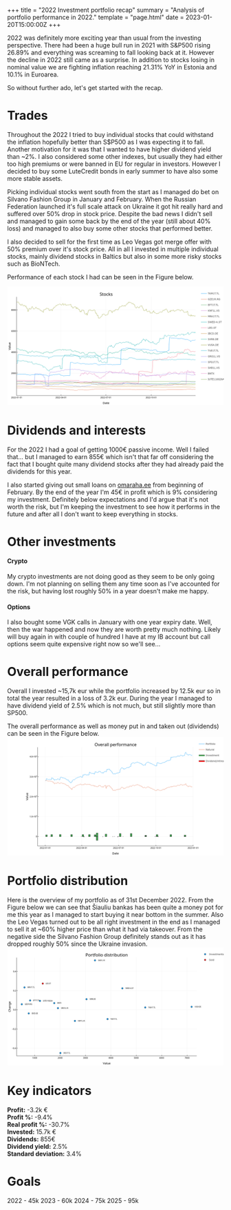 +++
title = "2022 Investment portfolio recap"
summary = "Analysis of portfolio performance in 2022."
template = "page.html"
date = 2023-01-20T15:00:00Z
+++

2022 was definitely more exciting year than usual from the investing perspective.
There had been a huge bull run in 2021 with S&P500 rising 26.89% and everything was screaming to fall looking back at it.
However the decline in 2022 still came as a surprise.
In addition to stocks losing in nominal value we are fighting inflation reaching 21.31% YoY in Estonia and 10.1% in Euroarea.

So without further ado, let's get started with the recap.

# Trades
Throughout the 2022 I tried to buy individual stocks that could withstand the inflation hopefully better than S$P500 as I was expecting it to fall.
Another motivation for it was that I wanted to have higher dividend yield than ~2%.
I also considered some other indexes, but usually they had either too high premiums or were banned in EU for regular in investors.
However I decided to buy some LuteCredit bonds in early summer to have also some more stable assets.

Picking individual stocks went south from the start as I managed do bet on Silvano Fashion Group in January and February.
When the Russian Federation launched it's full scale attack on Ukraine it got hit really hard and suffered over 50% drop in stock price.
Despite the bad news I didn't sell and managed to gain some back by the end of the year (still about 40% loss) and managed to also buy some other stocks that performed better.

I also decided to sell for the first time as Leo Vegas got merge offer with 50% premium over it's stock price.
All in all I invested in multiple individual stocks, mainly dividend stocks in Baltics but also in some more risky stocks such as BioNTech.

Performance of each stock I had can be seen in the Figure below.

![img](../files/2022-overview.png)

# Dividends and interests

For the 2022 I had a goal of getting 1000€ passive income.
Well I failed that... but I managed to earn 855€ which isn't that far off considering the fact that I bought quite many dividend stocks after they had already paid the dividends for this year.

I also started giving out small loans on [omaraha.ee](https://omaraha.ee/et/) from beginning of February.
By the end of the year I'm 45€ in profit which is 9% considering my investment.
Definitely below expectations and I'd argue that it's not worth the risk, but I'm keeping the investment to see how it performs in the future and after all I don't want to keep everything in stocks.

# Other investments
#### Crypto
My crypto investments are not doing good as they seem to be only going down.
I'm not planning on selling them any time soon as I've accounted for the risk, but having lost roughly 50% in a year doesn't make me happy.

#### Options
I also bought some VGK calls in January with one year expiry date.
Well, then the war happened and now they are worth pretty much nothing.
Likely will buy again in with couple of hundred I have at my IB account but call options seem quite expensive right now so we'll see...

# Overall performance
Overall I invested ~15,7k eur while the portfolio increased by 12.5k eur so in total the year resulted in a loss of 3.2k eur.
During the year I managed to have dividend yield of 2.5% which is not much, but still slightly more than SP500.

The overall performance as well as money put in and taken out (dividends) can be seen in the Figure below.
![img](../files/2022-total.png)

# Portfolio distribution
Here is the overview of my portfolio as of 31st December 2022.
From the Figure below we can see that Šiauliu bankas has been quite a money pot for me this year as I managed to start buying it near bottom in the summer.
Also the Leo Vegas turned out to be all right investment in the end as I managed to sell it at ~60% higher price than what it had via takeover.
From the negative side the Silvano Fashion Group definitely stands out as it has dropped roughly 50% since the Ukraine invasion.
![img](../files/2022-past-distribution.png)

# Key indicators
**Profit:** -3.2k €  
**Profit %:** -9.4%  
**Real profit %:** -30.7%  
**Invested:** 15.7k €  
**Dividends:** 855€  
**Dividend yield:** 2.5%  
**Standard deviation:** 3.4%

# Goals
2022 - 45k
2023 - 60k
2024 - 75k
2025 - 95k
